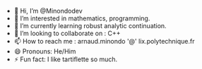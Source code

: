 - 👋 Hi, I’m @Minondodev
- 👀 I’m interested in mathematics, programming.
- 🌱 I’m currently learning robust analytic continuation.
- 💞️ I’m looking to collaborate on : C++
- 📫 How to reach me : arnaud.minondo '@' lix.polytechnique.fr
- 😄 Pronouns: He/Him
- ⚡ Fun fact: I like tartiflette so much.

<!---
Minondodev/Minondodev is a ✨ special ✨ repository because its `README.md` (this file) appears on your GitHub profile.
You can click the Preview link to take a look at your changes.
--->
